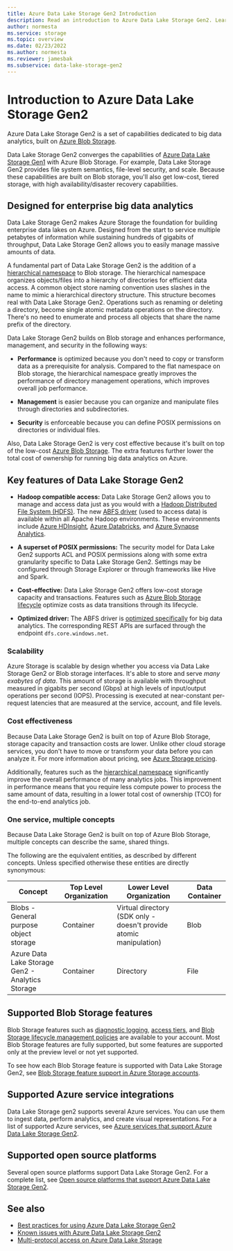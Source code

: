 ```yaml
---
title: Azure Data Lake Storage Gen2 Introduction
description: Read an introduction to Azure Data Lake Storage Gen2. Learn key features. Review supported Blob storage features, Azure service integrations, and platforms.
author: normesta
ms.service: storage
ms.topic: overview
ms.date: 02/23/2022
ms.author: normesta
ms.reviewer: jamesbak
ms.subservice: data-lake-storage-gen2
---
```


# Introduction to Azure Data Lake Storage Gen2

Azure Data Lake Storage Gen2 is a set of capabilities dedicated to big data analytics, built on [Azure Blob Storage](storage-blobs-introduction.md).

Data Lake Storage Gen2 converges the capabilities of [Azure Data Lake Storage Gen1](../../data-lake-store/index.yml) with Azure Blob Storage. For example, Data Lake Storage Gen2 provides file system semantics, file-level security, and scale. Because these capabilities are built on Blob storage, you'll also get low-cost, tiered storage, with high availability/disaster recovery capabilities.

## Designed for enterprise big data analytics

Data Lake Storage Gen2 makes Azure Storage the foundation for building enterprise data lakes on Azure. Designed from the start to service multiple petabytes of information while sustaining hundreds of gigabits of throughput, Data Lake Storage Gen2 allows you to easily manage massive amounts of data.

A fundamental part of Data Lake Storage Gen2 is the addition of a [hierarchical namespace](data-lake-storage-namespace.md) to Blob storage. The hierarchical namespace organizes objects/files into a hierarchy of directories for efficient data access. A common object store naming convention uses slashes in the name to mimic a hierarchical directory structure. This structure becomes real with Data Lake Storage Gen2. Operations such as renaming or deleting a directory, become single atomic metadata operations on the directory. There's no need to enumerate and process all objects that share the name prefix of the directory.

Data Lake Storage Gen2 builds on Blob storage and enhances performance, management, and security in the following ways:

- **Performance** is optimized because you don't need to copy or transform data as a prerequisite for analysis. Compared to the flat namespace on Blob storage, the hierarchical namespace greatly improves the performance of directory management operations, which improves overall job performance.

- **Management** is easier because you can organize and manipulate files through directories and subdirectories.

- **Security** is enforceable because you can define POSIX permissions on directories or individual files.

Also, Data Lake Storage Gen2 is very cost effective because it's built on top of the low-cost [Azure Blob Storage](storage-blobs-introduction.md). The extra features further lower the total cost of ownership for running big data analytics on Azure.

## Key features of Data Lake Storage Gen2

- **Hadoop compatible access:** Data Lake Storage Gen2 allows you to manage and access data just as you would with a [Hadoop Distributed File System (HDFS)](https://hadoop.apache.org/docs/current/hadoop-project-dist/hadoop-hdfs/HdfsDesign.html). The new [ABFS driver](data-lake-storage-abfs-driver.md) (used to access data) is available within all Apache Hadoop environments. These environments include [Azure HDInsight](../../hdinsight/index.yml)*,* [Azure Databricks](/azure/databricks/), and [Azure Synapse Analytics](../../synapse-analytics/index.yml).

- **A superset of POSIX permissions:** The security model for Data Lake Gen2 supports ACL and POSIX permissions along with some extra granularity specific to Data Lake Storage Gen2. Settings may be configured through Storage Explorer or through frameworks like Hive and Spark.

- **Cost-effective:** Data Lake Storage Gen2 offers low-cost storage capacity and transactions. Features such as [Azure Blob Storage lifecycle](./lifecycle-management-overview.md) optimize costs as data transitions through its lifecycle.

- **Optimized driver:** The ABFS driver is [optimized specifically](data-lake-storage-abfs-driver.md) for big data analytics. The corresponding REST APIs are surfaced through the endpoint `dfs.core.windows.net`.

### Scalability

Azure Storage is scalable by design whether you access via Data Lake Storage Gen2 or Blob storage interfaces. It's able to store and serve *many exabytes of data*. This amount of storage is available with throughput measured in gigabits per second (Gbps) at high levels of input/output operations per second (IOPS). Processing is executed at near-constant per-request latencies that are measured at the service, account, and file levels.

### Cost effectiveness

Because Data Lake Storage Gen2 is built on top of Azure Blob Storage, storage capacity and transaction costs are lower. Unlike other cloud storage services, you don't have to move or transform your data before you can analyze it. For more information about pricing, see [Azure Storage pricing](https://azure.microsoft.com/pricing/details/storage).

Additionally, features such as the [hierarchical namespace](data-lake-storage-namespace.md) significantly improve the overall performance of many analytics jobs. This improvement in performance means that you require less compute power to process the same amount of data, resulting in a lower total cost of ownership (TCO) for the end-to-end analytics job.

### One service, multiple concepts

Because Data Lake Storage Gen2 is built on top of Azure Blob Storage, multiple concepts can describe the same, shared things.

The following are the equivalent entities, as described by different concepts. Unless specified otherwise these entities are directly synonymous:

| Concept                                | Top Level Organization | Lower Level Organization                                            | Data Container |
|----------------------------------------|------------------------|---------------------------------------------------------------------|----------------|
| Blobs - General purpose object storage | Container              | Virtual directory (SDK only - doesn't provide atomic manipulation) | Blob           |
| Azure Data Lake Storage Gen2 - Analytics Storage          | Container            | Directory                                                           | File           |

## Supported Blob Storage features

Blob Storage features such as [diagnostic logging](../common/storage-analytics-logging.md), [access tiers](access-tiers-overview.md), and [Blob Storage lifecycle management policies](./lifecycle-management-overview.md) are available to your account. Most Blob Storage features are fully supported, but some features are supported only at the preview level or not yet supported.

To see how each Blob Storage feature is supported with Data Lake Storage Gen2, see [Blob Storage feature support in Azure Storage accounts](storage-feature-support-in-storage-accounts.md).

## Supported Azure service integrations

Data Lake Storage gen2 supports several Azure services. You can use them to ingest data, perform analytics, and create visual representations. For a list of supported Azure services, see [Azure services that support Azure Data Lake Storage Gen2](data-lake-storage-supported-azure-services.md).

## Supported open source platforms

Several open source platforms support Data Lake Storage Gen2. For a complete list, see [Open source platforms that support Azure Data Lake Storage Gen2](data-lake-storage-supported-open-source-platforms.md).

## See also

- [Best practices for using Azure Data Lake Storage Gen2](data-lake-storage-best-practices.md)
- [Known issues with Azure Data Lake Storage Gen2](data-lake-storage-known-issues.md)
- [Multi-protocol access on Azure Data Lake Storage](data-lake-storage-multi-protocol-access.md)
